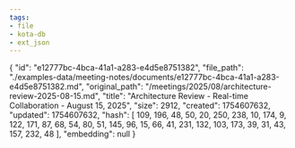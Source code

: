 ```yaml
---
tags:
- file
- kota-db
- ext_json
---
```

{
  "id": "e12777bc-4bca-41a1-a283-e4d5e8751382",
  "file_path": "./examples-data/meeting-notes/documents/e12777bc-4bca-41a1-a283-e4d5e8751382.md",
  "original_path": "/meetings/2025/08/architecture-review-2025-08-15.md",
  "title": "Architecture Review - Real-time Collaboration - August 15, 2025",
  "size": 2912,
  "created": 1754607632,
  "updated": 1754607632,
  "hash": [
    109,
    196,
    48,
    50,
    20,
    250,
    238,
    10,
    174,
    9,
    122,
    171,
    87,
    68,
    54,
    80,
    51,
    145,
    96,
    15,
    66,
    41,
    231,
    132,
    103,
    173,
    39,
    31,
    43,
    157,
    232,
    48
  ],
  "embedding": null
}